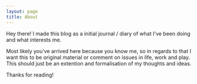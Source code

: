 ```yaml
---
layout: page
title: About
---
```


<p class="message">
  Hey there! I made this blog as a initial journal / diary of what I've been doing and what interests me.
</p>

Most likely you've arrived here because you know me, so in regards to that I want this to be original material or comment on issues in life, work and play. This should just be an extention and formalisation of my thoughts and ideas.

Thanks for reading!
